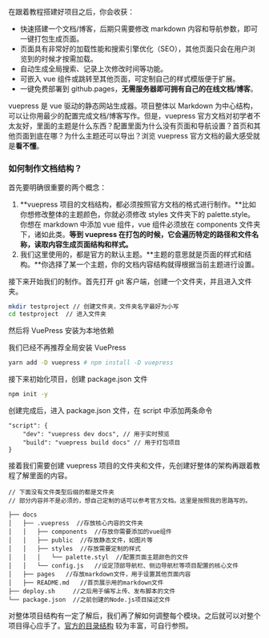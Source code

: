 在跟着教程搭建好项目之后，你会收获：

- 快速搭建一个文档/博客，后期只需要修改 markdown 内容和导航参数，即可一键打包生成页面。
- 页面具有非常好的加载性能和搜索引擎优化（SEO），其他页面只会在用户浏览到的时候才按需加载。
- 自动生成全局搜索、记录上次修改时间等功能。
- 可嵌入 vue 组件或跳转至其他页面，可定制自己的样式模版便于扩展。
- 一键免费部署到 github.pages，**无需服务器即可拥有自己的在线文档/博客**。

vuepress 是 vue 驱动的静态网站生成器。项目整体以 Markdown 为中心结构，可以让你用最少的配置完成文档/博客写作。但是，vuepress 官方文档对初学者不太友好，里面的主题是什么东西？配置里面为什么没有页面和导航设置？首页和其他页面到底在哪？为什么主题还可以导出？浏览 vuepress 官方文档的最大感受就是**看不懂**。

### 如何制作文档结构？

首先要明确很重要的两个概念：

1. **vuepress 项目的文档结构，都必须按照官方文档的格式进行制作。**比如你想修改整体的主题颜色，你就必须修改 styles 文件夹下的 palette.style。你想在 markdown 中添加 vue 组件，vue 组件必须放在 components 文件夹下，诸如此类。**等到 vuepress 在打包的时候，它会遍历特定的路径和文件名称，读取内容生成页面结构和样式。**
2. 我们这里使用的，都是官方的默认主题。**主题的意思就是页面的样式和结构。**你选择了某一个主题，你的文档内容结构就得根据当前主题进行设置。

接下来开始我们的制作。首先打开 git 客户端，创建一个文件夹，并且进入文件夹。

```bash
mkdir testproject // 创建文件夹，文件夹名字最好为小写
cd testproject  // 进入文件夹
```

然后将 VuePress 安装为本地依赖

我们已经不再推荐全局安装 VuePress

```bash
yarn add -D vuepress # npm install -D vuepress
```

接下来初始化项目，创建 package.json 文件

```bash
npm init -y
```

创建完成后，进入 package.json 文件，在 script 中添加两条命令

```
"script": {
	"dev": "vuepress dev docs", // 用于实时预览
	"build": "vuepress build docs" // 用于打包项目
}
```

接着我们需要创建 vuepress 项目的文件夹和文件，先创建好整体的架构再跟着教程了解里面的内容。

```
// 下面没有文件类型后缀的都是文件夹
// 部分内容并不是必须的，想自己定制的话可以参考官方文档。这里是按照我的思路写的。

├── docs
│   ├── .vuepress  //存放核心内容的文件夹
│   │   ├── components  //存放你需要添加的vue组件
│   │   ├── public  //存放静态文件，如图片等
│   │   ├── styles  //存放需要定制的样式
│   │   │   └── palette.styl  //配置页面主题颜色的文件
│   │   └── config.js   //设定顶部导航栏、侧边导航栏等项目配置的核心文件
│   ├── pages   //存放markdown文件，用于设置其他页面内容
│   ├── README.md   //首页展示用的markdown文件
├── deploy.sh     //之后用于编写上传、发布脚本的文件
└── package.json  //之前创建的Node.js项目描述文件
```

对整体项目结构有一定了解后，我们再了解如何调整每个模块。之后就可以对整个项目得心应手了。[官方的目录结构](https://vuepress.vuejs.org/zh/guide/directory-structure.html) 较为丰富，可自行参照。